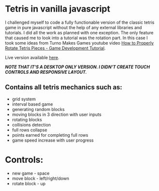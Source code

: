 # Tetris in vanilla javascript
I challenged myself to code a fully functionable version of the classic tetris game in pure javascript without the help of any external libraries and tutorials. I did all the work as planned with one exception. The only feature that caused me to look into a tutorial was the rotation part. In this case I took some ideas from Turno Makes Games youtube video [How to Properly Rotate Tetris Pieces - Game Development Tutorial](https://www.youtube.com/watch?v=yIpk5TJ_uaI&t=1024s).

Live version available <a href="https://third-clock.surge.sh/" target="_blank">here</a>.

***NOTE THAT IT'S A DESKTOP ONLY VERSION. I DIDN'T CREATE TOUCH CONTROLS AND RESPONSIVE LAYOUT.***

## Contains all tetris mechanics such as:
- grid system
- interval based game
- generating random blocks
- moving blocks in 3 direction with user inputs
- rotating blocks
- collisions detection
- full rows collapse 
- points earned for completing full rows
- game speed increase with user progress

# Controls:
- new game - space
- move block - left/right/down
- rotate block - up
